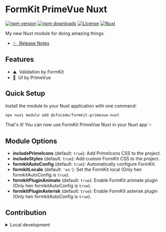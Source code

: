 # FormKit PrimeVue Nuxt

[![npm version][npm-version-src]][npm-version-href]
[![npm downloads][npm-downloads-src]][npm-downloads-href]
[![License][license-src]][license-href]
[![Nuxt][nuxt-src]][nuxt-href]

My new Nuxt module for doing amazing things.

- [✨ &nbsp;Release Notes](/CHANGELOG.md)

## Features

<!-- Highlight some of the features your module provide here -->
- ⛰ &nbsp;Validation by FormKit
- 🚠 &nbsp;UI by PrimeVue

## Quick Setup

Install the module to your Nuxt application with one command:

```bash
npx nuxi module add @sfxcode/formkit-primevue-nuxt
```

That's it! You can now use FormKit PrimeVue Nuxt in your Nuxt app ✨

## Module Options

- **includePrimeIcons** (default: `true`): Add PrimeIcons CSS to the project.
- **includeStyles** (default: `true`): Add custom FormKit CSS to the project.
- **formkitAutoConfig** (default: `true`): Automatically configure FormKit.
- **formkitLocale** (default: `'en'`): Set the FormKit local (Only hen formkitAutoConfig is `true`).
- **formkitPluginAnimate** (default: `true`): Enable FormKit animate plugin (Only hen formkitAutoConfig is `true`).
- **formkitPluginAsterisk** (default: `true`): Enable FormKit asterisk plugin (Only hen formkitAutoConfig is `true`).  

## Contribution

<details>
  <summary>Local development</summary>
  
  ```bash
  # Install dependencies
  npm install
  
  # Generate type stubs
  npm run dev:prepare
  
  # Develop with the playground
  npm run dev
  
  # Build the playground
  npm run dev:build
  
  # Run ESLint
  npm run lint
  
  # Run Vitest
  npm run test
  npm run test:watch
  
  # Release new version
  npm run release
  ```

</details>


<!-- Badges -->
[npm-version-src]: https://img.shields.io/npm/v/@sfxcode/formkit-primevue-nuxt/latest.svg?style=flat&colorA=020420&colorB=00DC82
[npm-version-href]: https://npmjs.com/package/@sfxcode/formkit-primevue-nuxt

[npm-downloads-src]: https://img.shields.io/npm/dm/@sfxcode/formkit-primevue-nuxt.svg?style=flat&colorA=020420&colorB=00DC82
[npm-downloads-href]: https://npm.chart.dev/@sfxcode/formkit-primevue-nuxt

[license-src]: https://img.shields.io/npm/l/@sfxcode/formkit-primevue-nuxt.svg?style=flat&colorA=020420&colorB=00DC82
[license-href]: https://npmjs.com/package/@sfxcode/formkit-primevue-nuxt

[nuxt-src]: https://img.shields.io/badge/Nuxt-020420?logo=nuxt.js
[nuxt-href]: https://nuxt.com
